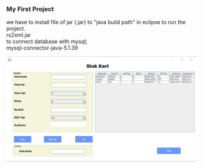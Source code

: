 ### My First Project

we have to install file of jar (.jar) to "java build path" in eclipse to run the project. <br>
rs2xml.jar <br>
to connect database with mysql; <br> 
mysql-connector-java-5.1.39 <br> 

![image](https://raw.githubusercontent.com/batuhangokalp/case-project/main/img/Screenshot_1.png)


